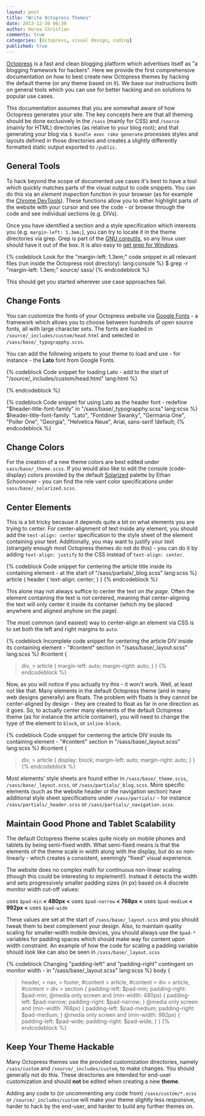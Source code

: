 ```yaml
---
layout: post
title: "Write Octopress Themes"
date: 2013-12-30 06:30
author: Horea Christian
comments: true
categories: [Octopress, visual design, coding]
published: true
---
```


[Octopress](http://Octopress.org/) is a fast and clean blogging platform which advertises itself as "a blogging framework for hackers".
Here we provide the first comprehensive documentation on how to best create new Octopress themes by hacking the default theme (or any theme based on it).
We base our instructions both on general tools which you can use for better hacking and on solutions to popular use cases.

<!-- more -->

This documentation assumes that you are somewhat aware of how Octopress generates your site. 
The key concepts here are that all theming should be done exclusively in the ```/sass``` (mainly for CSS) and ```/source``` (mainly for HTML) directories (as relative to your blog root);
and that generating your blog via ```$ bundle exec rake generate``` processes styles and layouts defined in those directories and creates a slightly differently formatted static output exported to ```/public```.

## General Tools

To hack beyond the scope of documented use cases it's best to have a tool which quickly matches parts of the visual output to code snippets.
You can do this via an *element inspection* function in your browser (as for example the [Chrome DevTools](https://developers.google.com/chrome-developer-tools/)).
These functions allow you to either highlight parts of the website with your cursor and see the code - or browse through the code and see individual sections (e.g. DIVs).

Once you have identified a section and a style specification which interests you (e.g. ```margin-left: 1.3em;```), you can try to locate it in the theme directories via grep.
Grep is part of the [GNU coreutils](http://www.gnu.org/software/coreutils/), so any linux user should have it out of the box.
It is also easy to [get grep for Windows](http://gnuwin32.sourceforge.net/packages/grep.htm).

{% codeblock Look for the "margin-left: 1.3em;" code snippet in all relevant files (run inside the Octopress root directory): lang:console %}
$ grep -r "margin-left: 1.3em;" source/ sass/
{% endcodeblock %}

This should get you started wherever use case approaches fail.

## Change Fonts

You can customize the fonts of your Octopress website via [Google Fonts](http://www.google.com/fonts#AboutPlace:about) - a framework which allows you to choose between hundreds of open source fonts, all with large character sets.
The fonts are loaded in ```/source/_includes/custom/head.html``` and selected in ```/sass/base/_typograpphy.scss```.

You can add the following snipets to your theme to load and use - for instance - the **Lato** font from Google Fonts.

{% codeblock Code snippet for loading Lato - add to the start of "/source/_includes/custom/head.html" lang:html %}
<link href='http://fonts.googleapis.com/css?family=Lato' rel='stylesheet' type='text/css'>
{% endcodeblock %}


{% codeblock Code snippet for using Lato as the header font - redefine "$header-title-font-family" in "/sass/base/_typograpphy.scss" lang:scss %}
$header-title-font-family: 
"Lato",
"Fontdiner Swanky",
"Germania One",
"Poller One", 
"Georgia", 
"Helvetica Neue", 
Arial, 
sans-serif !default;
{% endcodeblock %}

## Change Colors

For the creation of a new theme colors are best edited under ```sass/base/_theme.scss```.
If you would also like to edit the console (code-display) colors provided by the default [Solarized](http://ethanschoonover.com/solarized) palette by Ethan Schoonover - you can find the rele	vant color specifications under ```sass/base/_solarized.scss```.

## Center Elements

This is a bit tricky because it depends quite a bit on what elements you are trying to center.
For center-alignment of text inside any element, you should add the ```text-align: center``` specification to the style sheet of the element containing your text.
Additionally, you may want to justify your text (strangely enough most Octopress themes do not do this) - you can do it by adding ```text-align: justify``` to the CSS instead of ```text-align: center```.

{% codeblock Code snippet for centering the article title inside its containing element - at the start of "/sass/partials/_blog.scss" lang:scss %}
article {
  header {
    text-align: center;
    }
}
{% endcodeblock %}

This alone may not always suffice to center the text *on the page*.
Often the element containing the text is not centered, meaning that center-aligning the text will only center it inside its container 
(which my be placed anywhere and aligned anyhow on the page).

The most common (and easiest) way to center-align an element via CSS is to set both the left and right margins to ```auto```.

{% codeblock Incomplete code snippet for centering the article DIV inside its containing element - "#content" section in "/sass/base/_layout.scss" lang:scss %}
#content {
  > div, > article { 
    margin-left: auto;
    margin-right: auto;
  }
}
{% endcodeblock %}

Now, as you will notice if you actually try this - it won't work.
Well, at least not like that.
Many elements in the default Octopress theme (and in many web designs generally) are floats.
The problem with floats is they cannot be center-aligned by design -
they are created to float as far in one direction as it goes.
So, to actually center many elements of the default Octopress theme (as for instance the article container), you will need to change the type of the element to ```block```, or ```inline-block```. 

{% codeblock Code snippet for centering the article DIV inside its containing element - "#content" section in "/sass/base/_layout.scss" lang:scss %}
#content {
  > div, > article { 
    display: block;
    margin-left: auto;
    margin-right: auto;
  }
}
{% endcodeblock %}

Most elements' style sheets are found either in ```/sass/base/_theme.scss```, ```/sass/base/_layout.scss```, or ```/sass/partials/_blog.scss```.
More specific elements (such as the website header or the navigation section) have additional style sheet specifications under ```/sass/partials/``` - for instance ```/sass/partials/_header.scss``` or ```/sass/partials/_navigation.scss```.

## Maintain Good Phone and Tablet Scalability

The default Octopress theme scales quite nicely on mobile phones and tablets by being semi-fixed width.
What semi-fixed means is that the elements of the theme scale in width along with the display, but do so non-linearly - 
which creates a consistent, seemingly "fixed" visual experience.

The website does no complex math for continuous non-linear scaling (though this could be interesting to implement!).
Instead it detects the width and sets progressively smaller padding sizes (in px) based on 4 discrete monitor width cut-off values:

uses ```$pad-min``` **< 480px <** uses ```$pad-narrow``` **< 768px <** uses ```$pad-medium``` **< 992px <** uses ```$pad-wide```

These values are set at the start of ```/sass/base/_layout.scss``` and you should tweak them to best complement your design.
Also, to maintain quality scaling for smaller-width mobile devices, you should always use the ```$pad-*``` variables for padding spaces which should make way for content upon width constraint.
An example of how the code for scaling a padding variable should look like can also be seen in ```/sass/base/_layout.scss```

{% codeblock Changing "padding-left" and "padding-right" contingent on monitor width - in "/sass/base/_layout.scss" lang:scss %}
body {
  > header, > nav, > footer, #content > article, #content > div > article, #content > div > section {
    padding-left: $pad-min;
    padding-right: $pad-min;
    @media only screen and (min-width: 480px) {
      padding-left: $pad-narrow;
      padding-right: $pad-narrow;
    }
    @media only screen and (min-width: 768px) {
      padding-left: $pad-medium;
      padding-right: $pad-medium;
    }
    @media only screen and (min-width: 992px) {
      padding-left: $pad-wide;
      padding-right: $pad-wide;
    }
  }
{% endcodeblock %}

## Keep Your Theme Hackable

Many Octopress themes use the provided customization directories, namely ```/sass/custom``` and ```/source/_includes/custom```, to make changes.
You should generally not do this.
These directories are intended for end-user customization and should **not** be edited when creating a new **theme**.

Adding any code to (or uncommenting any code from) ```/sass/custom/*.scss``` or ```/source/_includes/custom``` will make your theme slightly less responsive, harder to hack by the end-user, and harder to build any further themes on. 

